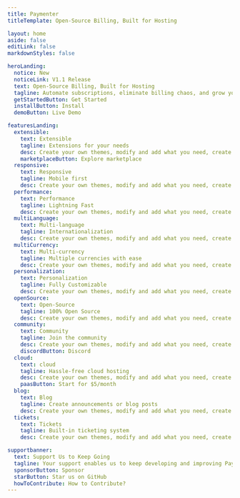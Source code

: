 ```yaml
---
title: Paymenter
titleTemplate: Open-Source Billing, Built for Hosting

layout: home
aside: false
editLink: false
markdownStyles: false

heroLanding:
  notice: New
  noticeLink: V1.1 Release
  text: Open-Source Billing, Built for Hosting
  tagline: Automate subscriptions, eliminate billing chaos, and grow your hosting business – without vendor lock-ins or hidden costs.
  getStartedButton: Get Started
  installButton: Install
  demoButton: Live Demo

featuresLanding:
  extensible:
    text: Extensible
    tagline: Extensions for your needs
    desc: Create your own themes, modify and add what you need, create your custom experience for your customers.
    marketplaceButton: Explore marketplace
  responsive:
    text: Responsive
    tagline: Mobile first
    desc: Create your own themes, modify and add what you need, create your custom experience for your customers.
  performance:
    text: Performance
    tagline: Lightning Fast
    desc: Create your own themes, modify and add what you need, create your custom experience for your customers.
  multiLanguage:
    text: Multi-language
    tagline: Internationalization
    desc: Create your own themes, modify and add what you need, create your custom experience for your customers.
  multiCurrency:
    text: Multi-currency
    tagline: Multiple currencies with ease
    desc: Create your own themes, modify and add what you need, create your custom experience for your customers.
  personalization:
    text: Personalization
    tagline: Fully Customizable
    desc: Create your own themes, modify and add what you need, create your custom experience for your customers.
  openSource:
    text: Open-Source
    tagline: 100% Open Source
    desc: Create your own themes, modify and add what you need, create your custom experience for your customers.
  community:
    text: Community
    tagline: Join the community
    desc: Create your own themes, modify and add what you need, create your custom experience for your customers.
    discordButton: Discord
  cloud:
    text: cloud
    tagline: Hassle-free cloud hosting
    desc: Create your own themes, modify and add what you need, create your custom experience for your customers.
    paasButton: Start for $5/month
  blog:
    text: Blog
    tagline: Create announcements or blog posts
    desc: Create your own themes, modify and add what you need, create your custom experience for your customers.
  tickets:
    text: Tickets
    tagline: Built-in ticketing system
    desc: Create your own themes, modify and add what you need, create your custom experience for your customers.

supportbanner:
  text: Support Us to Keep Going
  tagline: Your support enables us to keep developing and improving Paymenter for everyone. Each GitHub star and sponsorship helps us build the future of open-source billing.
  sponsorButton: Sponsor
  starButton: Star us on GitHub
  howToContribute: How to Contribute?
---
```


<script setup>
  import Hero from '@theme/components/landing/Hero.vue'
  import Slider from '@theme/components/landing/Slider.vue'
  import Features from '@theme/components/landing/Features.vue'
  import SupportBanner from '@theme/components/landing/SupportBanner.vue'
  import CustomFooter from '@theme/components/CustomFooter.vue'
</script>

<div class="w-full overflow-hidden h-full">
  <Hero />
  <Slider />
</div>

<div class="container mx-auto max-w-(--vp-layout-max-width)">
    <Features />
    <SupportBanner />
</div>

<div class="w-full">
    <CustomFooter />
</div>
